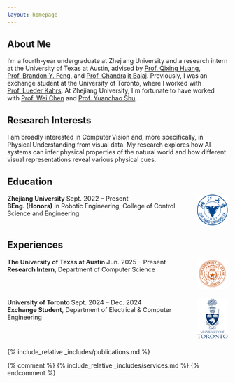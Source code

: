 ```yaml
---
layout: homepage
---
```


## About Me

I’m a fourth-year undergraduate at Zhejiang University and a research intern at the University of Texas at Austin, advised by [Prof. Qixing Huang](https://www.cs.utexas.edu/~huangqx/), [Prof. Brandon Y. Feng](https://brandonyfeng.github.io/), and [Prof. Chandrajit Bajaj](https://www.cs.utexas.edu/~bajaj/cvc/index.shtml). Previously, I was an exchange student at the University of Toronto, where I worked with [Prof. Lueder Kahrs](https://www.utm.utoronto.ca/math-cs-stats/people/lueder-kahrs). At Zhejiang University, I'm fortunate to have worked with [Prof. Wei Chen](http://www.cad.zju.edu.cn/home/chenwei/) and [Prof. Yuanchao Shu](https://yshu.org/)..

## Research Interests

I am broadly interested in Computer Vision and, more specifically, in Physical Understanding from visual data. My research explores how AI systems can infer physical properties of the natural world and how different visual representations reveal various physical cues.

## Education

<!-- ZJU -->
<div class="edu-item">
  <div class="edu-info">
    <strong class="edu-school">Zhejiang University </strong> <span class="edu-date">Sept. 2022 – Present</span><br>
    <strong>BEng. (Honors)</strong> in Robotic Engineering, College of Control Science and Engineering
  </div>
  <div class="edu-logo">
    <img src="/assets/img/ZJU_logo.png" alt="ZJU logo">
  </div>
</div>

## Experiences
<!-- UT Austin -->
<div class="edu-item">
  <div class="edu-info">
    <strong class="edu-school">The University of Texas at Austin </strong> <span class="edu-date">Jun. 2025 – Present</span> <br>
    <strong>Research Intern</strong>, Department of Computer Science
  </div>
  <div class="edu-logo">
    <img src="/assets/img/UT_logo.png" alt="UT logo">
  </div>
</div>

<!-- UofT -->
<div class="edu-item">
  <div class="edu-info">
    <strong class="edu-school">University of Toronto </strong> <span class="edu-date">Sept. 2024 – Dec. 2024</span><br>
    <strong>Exchange Student</strong>, Department of Electrical & Computer Engineering
  </div>
  <div class="edu-logo">
    <img src="/assets/img/UofT_logo2.png" alt="UofT logo">
  </div>
</div>

<style>
/* 轻量级排版，不会影响全站样式 */
.edu-item{
  display:flex; 
  align-items:flex-start; 
  margin-bottom:1.2rem;
}
.edu-info{ flex:1; }
.edu-logo{ width:70px; text-align:right; }
.edu-logo img{ max-width:100%; height:auto; }
.edu-date{ font-size:0.9rem; }
.edu-school{ font-weight:600;}
</style>

{% include_relative _includes/publications.md %}

{% comment %}
{% include_relative _includes/services.md %}
{% endcomment %}
